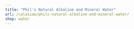 ```yaml
---
title: "Phil's Natural Alkaline and Mineral Water"
url: /calasiao/phils-natural-alkaline-and-mineral-water/
shop: water
---
```


